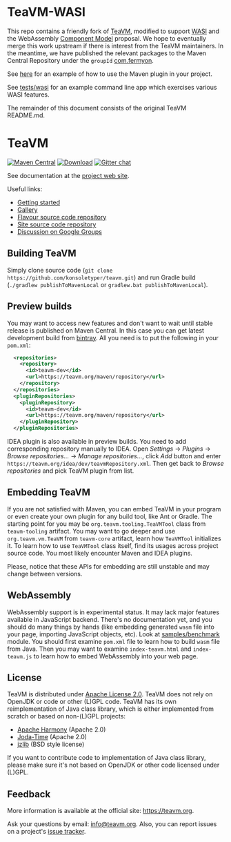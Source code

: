 TeaVM-WASI
==========

This repo contains a friendly fork of [TeaVM](https://github.com/konsoletyper/teavm), modified to support [WASI](https://wasi.dev/) and the WebAssembly [Component Model](https://github.com/WebAssembly/component-model) proposal.  We hope to eventually merge this work upstream if there is interest from the TeaVM maintainers.  In the meantime, we have published the relevant packages to the Maven Central Repository under the `groupId` [com.fermyon](https://search.maven.org/search?q=g:com.fermyon).

See [here](https://github.com/dicej/spin-teavm-example/blob/main/pom.xml) for an example of how to use the Maven plugin in your project.

See [tests/wasi](tests/wasi) for an example command line app which exercises various WASI features.

The remainder of this document consists of the original TeaVM README.md.

TeaVM
=====

[![Maven Central](https://maven-badges.herokuapp.com/maven-central/org.teavm/teavm-maven-plugin/badge.svg)](https://maven-badges.herokuapp.com/maven-central/org.teavm/teavm-maven-plugin)
[![Download](https://teavm.org/maven/latestBadge.svg)](https://teavm.org/maven/_latest)
[![Gitter chat](https://img.shields.io/badge/gitter-join%20chat-green.svg)](https://gitter.im/teavm/Lobby)

See documentation at the [project web site](https://teavm.org/).

Useful links:

* [Getting started](https://teavm.org/docs/intro/getting-started.html)
* [Gallery](https://teavm.org/gallery.html)
* [Flavour source code repository](https://github.com/konsoletyper/teavm-flavour)
* [Site source code repository](https://github.com/konsoletyper/teavm-site)
* [Discussion on Google Groups](https://groups.google.com/forum/#!forum/teavm)


Building TeaVM
--------------

Simply clone source code (`git clone https://github.com/konsoletyper/teavm.git`)
and run Gradle build (`./gradlew publishToMavenLocal` or `gradlew.bat publishToMavenLocal`).


Preview builds
--------------

You may want to access new features and don't want to wait until stable release is published on Maven Central. 
In this case you can get latest development build from [bintray](https://bintray.com/konsoletyper/teavm/teavm-dev).
All you need is to put the following in your `pom.xml`:

```xml
  <repositories>
    <repository>
      <id>teavm-dev</id>
      <url>https://teavm.org/maven/repository</url>
    </repository>
  </repositories>
  <pluginRepositories>
    <pluginRepository>
      <id>teavm-dev</id>
      <url>https://teavm.org/maven/repository</url>
    </pluginRepository>
  </pluginRepositories>
```

IDEA plugin is also available in preview builds. You need to add corresponding repository manually to IDEA. Open *Settings* -> *Plugins* -> *Browse repositories...* -> *Manage repositories...*, click *Add* button and enter `https://teavm.org/idea/dev/teavmRepository.xml`. Then get back to *Browse repositories* and pick TeaVM plugin from list.


Embedding TeaVM
---------------

If you are not satisfied with Maven, you can embed TeaVM in your program or even create your own plugin for any build tool, like Ant or Gradle. The starting point for you may be `org.teavm.tooling.TeaVMTool` class from `teavm-tooling` artifact. You may want to go deeper and use `org.teavm.vm.TeaVM` from `teavm-core` artifact, learn how `TeaVMTool` initializes it. To learn how to use `TeaVMTool` class itself, find its usages across project source code. You most likely encounter Maven and IDEA plugins.

Please, notice that these APIs for embedding are still unstable and may change between versions.


WebAssembly
-----------

WebAssembly support is in experimental status. It may lack major features available in JavaScript backend. 
There's no documentation yet, and you should do many things by hands 
(like embedding generated `wasm` file into your page, importing JavaScript objects, etc).
Look at [samples/benchmark](https://github.com/konsoletyper/teavm/blob/master/samples/benchmark/) module.
You should first examine `pom.xml` file to learn how to build `wasm` file from Java.
Then you may want to examine `index-teavm.html` and `index-teavm.js`
to learn how to embed WebAssembly into your web page.


License
-------

TeaVM is distributed under [Apache License 2.0](https://www.apache.org/licenses/LICENSE-2.0).
TeaVM does not rely on OpenJDK or code or other (L)GPL code.
TeaVM has its own reimplementation of Java class library, which is either implemented from scratch or
based on non-(L)GPL projects:

* [Apache Harmony](https://harmony.apache.org/) (Apache 2.0)
* [Joda-Time](https://github.com/JodaOrg/joda-time) (Apache 2.0)
* [jzlib](https://github.com/ymnk/jzlib) (BSD style license)

If you want to contribute code to implementation of Java class library, 
please make sure it's not based on OpenJDK or other code licensed under (L)GPL.


Feedback
--------

More information is available at the official site: https://teavm.org.

Ask your questions by email: info@teavm.org. Also, you can report issues on a project's
[issue tracker](https://github.com/konsoletyper/teavm/issues).
